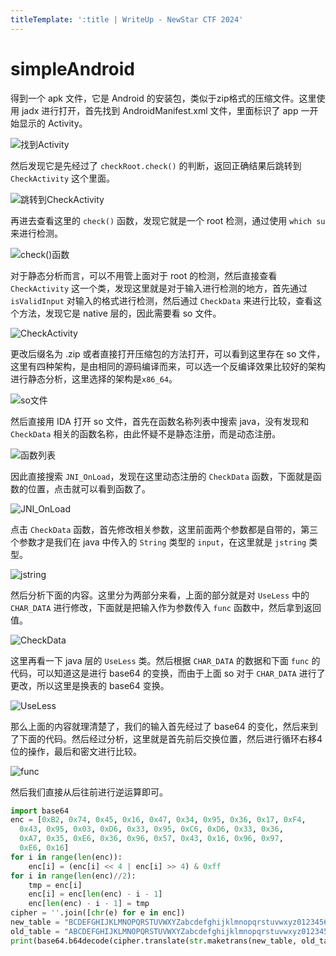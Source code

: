 ```yaml
---
titleTemplate: ':title | WriteUp - NewStar CTF 2024'
---
```

# simpleAndroid

得到一个 apk 文件，它是 Android 的安装包，类似于zip格式的压缩文件。这里使用 jadx 进行打开，首先找到 AndroidManifest.xml 文件，里面标识了 app 一开始显示的 Activity。

![找到Activity](/assets/images/wp/2024/week3/simpleandroid_1.png)

然后发现它是先经过了 `checkRoot.check()` 的判断，返回正确结果后跳转到 `CheckActivity` 这个里面。

![跳转到CheckActivity](/assets/images/wp/2024/week3/simpleandroid_2.png)

再进去查看这里的 `check()` 函数，发现它就是一个 root 检测，通过使用 `which su` 来进行检测。

![check()函数](/assets/images/wp/2024/week3/simpleandroid_3.png)

对于静态分析而言，可以不用管上面对于 root 的检测，然后直接查看 `CheckActivity` 这一个类，发现这里就是对于输入进行检测的地方，首先通过`isValidInput` 对输入的格式进行检测，然后通过 `CheckData` 来进行比较，查看这个方法，发现它是 native 层的，因此需要看 so 文件。

![CheckActivity](/assets/images/wp/2024/week3/simpleandroid_4.png)

更改后缀名为 .zip 或者直接打开压缩包的方法打开，可以看到这里存在 so 文件，这里有四种架构，是由相同的源码编译而来，可以选一个反编译效果比较好的架构进行静态分析，这里选择的架构是`x86_64`。

![so文件](/assets/images/wp/2024/week3/simpleandroid_5.png)

然后直接用 IDA 打开 so 文件，首先在函数名称列表中搜索 java，没有发现和 `CheckData` 相关的函数名称，由此怀疑不是静态注册，而是动态注册。

![函数列表](/assets/images/wp/2024/week3/simpleandroid_6.png)

因此直接搜索 `JNI_OnLoad`，发现在这里动态注册的 `CheckData` 函数，下面就是函数的位置，点击就可以看到函数了。

![JNI_OnLoad](/assets/images/wp/2024/week3/simpleandroid_7.png)

点击 `CheckData` 函数，首先修改相关参数，这里前面两个参数都是自带的，第三个参数才是我们在 java 中传入的 `String` 类型的 `input`，在这里就是 `jstring` 类型。

![jstring](/assets/images/wp/2024/week3/simpleandroid_8.png)

然后分析下面的内容。这里分为两部分来看，上面的部分就是对 `UseLess` 中的 `CHAR_DATA` 进行修改，下面就是把输入作为参数传入 `func` 函数中，然后拿到返回值。

![CheckData](/assets/images/wp/2024/week3/simpleandroid_9.png)

这里再看一下 java 层的 `UseLess` 类。然后根据 `CHAR_DATA` 的数据和下面 `func` 的代码，可以知道这是进行 base64 的变换，而由于上面 so 对于 `CHAR_DATA` 进行了更改，所以这里是换表的 base64 变换。

![UseLess](/assets/images/wp/2024/week3/simpleandroid_10.png)

那么上面的内容就理清楚了，我们的输入首先经过了 base64 的变化，然后来到了下面的代码。然后经过分析，这里就是首先前后交换位置，然后进行循环右移4位的操作，最后和密文进行比较。

![func](/assets/images/wp/2024/week3/simpleandroid_11.png)

然后我们直接从后往前进行逆运算即可。

```python
import base64
enc = [0xB2, 0x74, 0x45, 0x16, 0x47, 0x34, 0x95, 0x36, 0x17, 0xF4, 
  0x43, 0x95, 0x03, 0xD6, 0x33, 0x95, 0xC6, 0xD6, 0x33, 0x36, 
  0xA7, 0x35, 0xE6, 0x36, 0x96, 0x57, 0x43, 0x16, 0x96, 0x97, 
  0xE6, 0x16]
for i in range(len(enc)):
    enc[i] = (enc[i] << 4 | enc[i] >> 4) & 0xff
for i in range(len(enc)//2):
    tmp = enc[i]
    enc[i] = enc[len(enc) - i - 1]
    enc[len(enc) - i - 1] = tmp
cipher = ''.join([chr(e) for e in enc])
new_table = "BCDEFGHIJKLMNOPQRSTUVWXYZabcdefghijklmnopqrstuvwxyz0123456789+/A"
old_table = "ABCDEFGHIJKLMNOPQRSTUVWXYZabcdefghijklmnopqrstuvwxyz0123456789+/"
print(base64.b64decode(cipher.translate(str.maketrans(new_table, old_table))))
```
